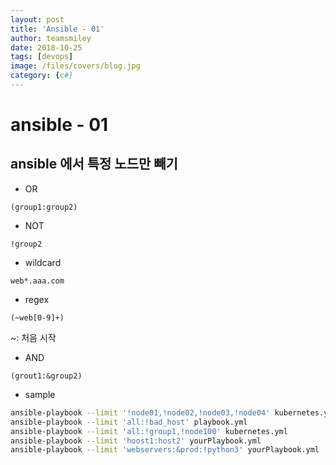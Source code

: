 ```yaml
---
layout: post
title: 'Ansible - 01' 
author: teamsmiley
date: 2018-10-25
tags: [devops]
image: /files/covers/blog.jpg
category: {c#}
---
```


# ansible - 01

## ansible 에서 특정 노드만 빼기

* OR
```
(group1:group2)
```

* NOT
```
!group2
```

* wildcard
```
web*.aaa.com
```

* regex
```
(~web[0-9]+)
```
~: 처음 시작 

* AND
```
(grout1:&group2)
```

* sample
```bash
ansible-playbook --limit '!node01,!node02,!node03,!node04' kubernetes.yml 
ansible-playbook --limit 'all:!bad_host' playbook.yml
ansible-playbook --limit 'all:!group1,!node100' kubernetes.yml 
ansible-playbook --limit 'hoost1:host2' yourPlaybook.yml
ansible-playbook --limit 'webservers:&prod:!python3' yourPlaybook.yml
```
